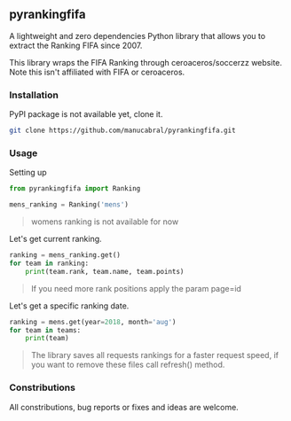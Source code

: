 ## pyrankingfifa

A lightweight and zero dependencies Python library that allows you to extract the Ranking FIFA since 2007.

This library wraps the FIFA Ranking through ceroaceros/soccerzz website.
Note this isn't affiliated with FIFA or ceroaceros.

### Installation
PyPI package is not available yet, clone it.
```bash
git clone https://github.com/manucabral/pyrankingfifa.git
```

### Usage
Setting up
```py
from pyrankingfifa import Ranking

mens_ranking = Ranking('mens')
```
> womens ranking is not available for now

Let's get current ranking.
```py
ranking = mens_ranking.get()
for team in ranking:
    print(team.rank, team.name, team.points)
```
> If you need more rank positions apply the param page=id

Let's get a specific ranking date.
```py
ranking = mens.get(year=2018, month='aug')
for team in teams:
    print(team)
```
> The library saves all requests rankings for a faster request speed, if you want to remove these files call refresh() method.

### Constributions
All constributions, bug reports or fixes and ideas are welcome.
